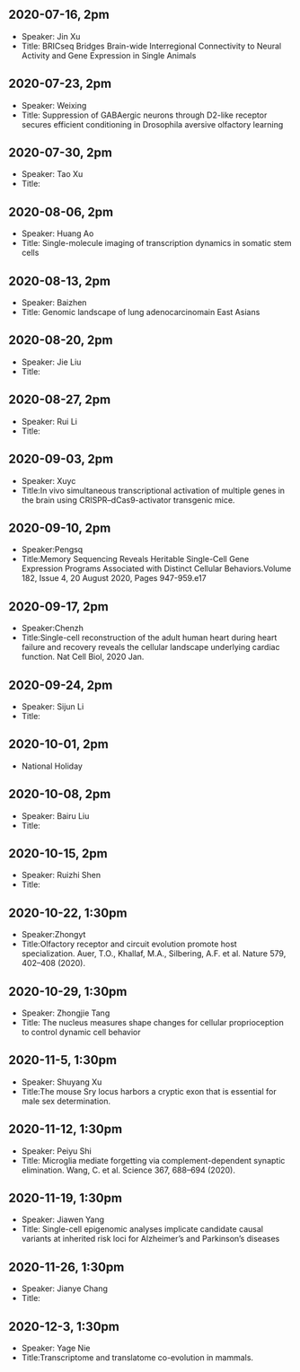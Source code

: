 ## 2020-07-16, 2pm
* Speaker: Jin Xu 
* Title: BRICseq Bridges Brain-wide Interregional Connectivity to Neural Activity and Gene Expression in Single Animals

## 2020-07-23, 2pm
* Speaker: Weixing
* Title:  Suppression of GABAergic neurons through D2-like receptor secures efficient conditioning in Drosophila
aversive olfactory learning

## 2020-07-30, 2pm
* Speaker: Tao Xu
* Title:

## 2020-08-06, 2pm
* Speaker: Huang Ao
* Title: Single-molecule imaging of transcription dynamics in somatic stem cells

## 2020-08-13, 2pm
* Speaker: Baizhen
* Title: Genomic landscape of lung adenocarcinomain East Asians

## 2020-08-20, 2pm
* Speaker: Jie Liu
* Title:

## 2020-08-27, 2pm
* Speaker: Rui Li
* Title:

## 2020-09-03, 2pm
* Speaker: Xuyc
* Title:In vivo simultaneous transcriptional activation of multiple genes in the brain using CRISPR–dCas9-activator transgenic mice.

## 2020-09-10, 2pm
* Speaker:Pengsq
* Title:Memory Sequencing Reveals Heritable Single-Cell Gene Expression Programs Associated with Distinct Cellular Behaviors.Volume 182, Issue 4, 20 August 2020, Pages 947-959.e17

## 2020-09-17, 2pm
* Speaker:Chenzh
* Title:Single-cell reconstruction of the adult human heart during heart failure and recovery reveals the cellular landscape underlying cardiac function.  Nat Cell Biol, 2020 Jan.

## 2020-09-24, 2pm
* Speaker: Sijun Li
* Title:

## 2020-10-01, 2pm
* National Holiday 

## 2020-10-08, 2pm
* Speaker: Bairu Liu
* Title:

## 2020-10-15, 2pm
* Speaker: Ruizhi Shen
* Title:

## 2020-10-22, 1:30pm
* Speaker:Zhongyt
* Title:Olfactory receptor and circuit evolution promote host specialization. Auer, T.O., Khallaf, M.A., Silbering, A.F. et al. Nature 579, 402–408 (2020). 

## 2020-10-29, 1:30pm
* Speaker: Zhongjie Tang
* Title: The nucleus measures shape changes for cellular proprioception to control dynamic cell behavior

## 2020-11-5, 1:30pm
* Speaker: Shuyang Xu
* Title:The mouse Sry locus harbors a cryptic exon that is essential for male sex determination.

## 2020-11-12, 1:30pm
* Speaker: Peiyu Shi 
* Title: Microglia mediate forgetting via complement-dependent synaptic elimination. Wang, C. et al. Science 367, 688–694 (2020).

## 2020-11-19, 1:30pm
* Speaker: Jiawen Yang
* Title: Single-cell epigenomic analyses implicate candidate causal variants at inherited risk loci for Alzheimer’s and Parkinson’s diseases

## 2020-11-26, 1:30pm
* Speaker: Jianye Chang
* Title:

## 2020-12-3, 1:30pm
* Speaker: Yage Nie
* Title:Transcriptome and translatome co-evolution in mammals.



